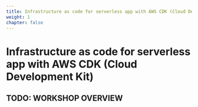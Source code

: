 ```yaml
---
title: Infrastructure as code for serverless app with AWS CDK (Cloud Development Kit)
weight: 1
chapter: false
---
```


# Infrastructure as code for serverless app with AWS CDK (Cloud Development Kit)

## TODO: WORKSHOP OVERVIEW
